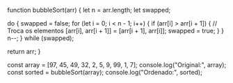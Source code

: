 function bubbleSort(arr) {
  let n = arr.length;
  let swapped;

  do {
    swapped = false;
    for (let i = 0; i < n - 1; i++) {
      if (arr[i] > arr[i + 1]) {
        // Troca os elementos
        [arr[i], arr[i + 1]] = [arr[i + 1], arr[i]];
        swapped = true;
      }
    }
    n--; 
  } while (swapped);

  return arr;
}

const array = [97, 45, 49, 32, 2, 5, 9, 99, 1, 7];
console.log("Original:", array);
const sorted = bubbleSort(array);
console.log("Ordenado:", sorted);

